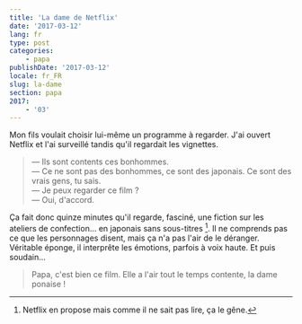 ```yaml
---
title: 'La dame de Netflix'
date: '2017-03-12'
lang: fr
type: post
categories:
    - papa
publishDate: '2017-03-12'
locale: fr_FR
slug: la-dame
section: papa
2017:
    - '03'
---
```


Mon fils voulait choisir lui-même un programme à regarder. J'ai ouvert Netflix et l'ai surveillé tandis qu'il regardait les vignettes.

> — Ils sont contents ces bonhommes.  
> — Ce ne sont pas des bonhommes, ce sont des japonais. Ce sont des vrais gens, tu sais.  
> — Je peux regarder ce film ?  
> — Oui, d'accord.

Ça fait donc quinze minutes qu'il regarde, fasciné, une fiction sur les ateliers de confection…  en japonais sans sous-titres [^1]. Il ne comprends pas ce que les personnages disent, mais ça n'a pas l'air de le déranger. Véritable éponge, il interprête les émotions, parfois à voix haute. Et puis soudain…

[^1]: Netflix en propose mais comme il ne sait pas lire, ça le gêne.

> Papa, c'est bien ce film. Elle a l'air tout le temps contente, la dame ponaise !